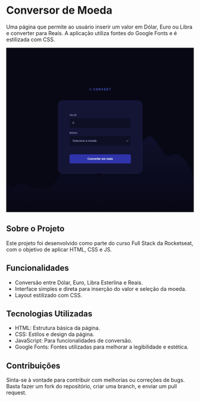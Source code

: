 # Conversor de Moeda
Uma página que permite ao usuário inserir um valor em Dólar, Euro ou Libra e converter para Reais. A aplicação utiliza fontes do Google Fonts e é estilizada com CSS.

<img src="/img/image-1.png" width="700px" height="auto">

## Sobre o Projeto
Este projeto foi desenvolvido como parte do curso Full Stack da Rocketseat, com o objetivo de aplicar HTML, CSS e JS.

## Funcionalidades
- Conversão entre Dólar, Euro, Libra Esterlina e Reais.
- Interface simples e direta para inserção do valor e seleção da moeda.
- Layout estilizado com CSS.
  
## Tecnologias Utilizadas

- HTML: Estrutura básica da página.
- CSS: Estilos e design da página.
- JavaScript: Para funcionalidades de conversão.
- Google Fonts: Fontes utilizadas para melhorar a legibilidade e estética.

## Contribuições
Sinta-se à vontade para contribuir com melhorias ou correções de bugs. Basta fazer um fork do repositório, criar uma branch, e enviar um pull request.
